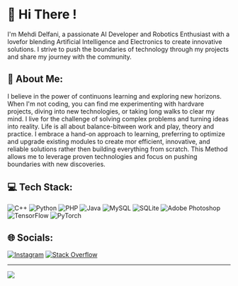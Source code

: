 # 💫 Hi There !
I'm Mehdi Delfani, a passionate AI Developer and Robotics Enthusiast with a lovefor blending Artificial Intelligence and Electronics to create innovative solutions. I strive to push the boundaries of technology through my projects and share my journey with the community.

## 💫 About Me:
I believe in the power of continuons learning and exploring new horizons. When I'm not coding, you can find me experimenting with hardvare projects, diving into new technologies, or taking long walks to clear my mind. I live for the challenge of solving complex problems and turning ideas into reality. Life is all about balance-bitween work and play, theory and practice. I embrace a hand-on approach to learning, preferring to optimize and upgrade existing modules to create mor efficient, innovative, and reliable solutions rather then building everything from scratch. This Method allows me to leverage proven technologies and focus on pushing boundaries with new discoveries.

## 💻 Tech Stack:
![C++](https://img.shields.io/badge/c++-%2300599C.svg?style=flat-square&logo=c%2B%2B&logoColor=white) ![Python](https://img.shields.io/badge/python-3670A0?style=flat-square&logo=python&logoColor=ffdd54) ![PHP](https://img.shields.io/badge/php-%23777BB4.svg?style=flat-square&logo=php&logoColor=white) ![Java](https://img.shields.io/badge/java-%23ED8B00.svg?style=flat-square&logo=openjdk&logoColor=white) ![MySQL](https://img.shields.io/badge/mysql-4479A1.svg?style=flat-square&logo=mysql&logoColor=white) ![SQLite](https://img.shields.io/badge/sqlite-%2307405e.svg?style=flat-square&logo=sqlite&logoColor=white) ![Adobe Photoshop](https://img.shields.io/badge/adobe%20photoshop-%2331A8FF.svg?style=flat-square&logo=adobe%20photoshop&logoColor=white) ![TensorFlow](https://img.shields.io/badge/TensorFlow-%23FF6F00.svg?style=flat-square&logo=TensorFlow&logoColor=white) ![PyTorch](https://img.shields.io/badge/PyTorch-%23EE4C2C.svg?style=flat-square&logo=PyTorch&logoColor=white)

## 🌐 Socials:
[![Instagram](https://img.shields.io/badge/Instagram-%23E4405F.svg?logo=Instagram&logoColor=white)](https://instagram.com/mhdidelfan) [![Stack Overflow](https://img.shields.io/badge/-Stackoverflow-FE7A16?logo=stack-overflow&logoColor=white)](https://stackoverflow.com/users/29286812) 

---
[![](https://visitcount.itsvg.in/api?id=mexdel&icon=5&color=0)](https://visitcount.itsvg.in)
